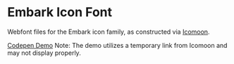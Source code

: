# Embark Icon Font
Webfont files for the Embark icon family, as constructed via [Icomoon](https://icomoon.io/).

[Codepen Demo](https://codepen.io/bryanische/pen/Exjomwd)
Note: The demo utilizes a temporary link from Icomoon and may not display properly.
